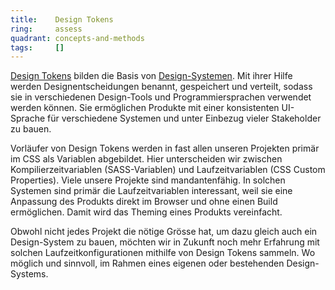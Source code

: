 ```yaml
---
title:    Design Tokens  
ring:     assess  
quadrant: concepts-and-methods
tags:     []
---
```


[Design Tokens][design-tokens] bilden die Basis von [Design-Systemen][design-system]. Mit ihrer Hilfe werden
Designentscheidungen benannt, gespeichert und verteilt, sodass sie in verschiedenen Design-Tools und Programmiersprachen
verwendet werden können. Sie ermöglichen Produkte mit einer konsistenten UI-Sprache für verschiedene Systemen und unter
Einbezug vieler Stakeholder zu bauen.

Vorläufer von Design Tokens werden in fast allen unseren Projekten primär im CSS als
Variablen abgebildet. Hier unterscheiden wir zwischen Kompilierzeitvariablen (SASS-Variablen) und Laufzeitvariablen (CSS
Custom Properties). Viele unsere Projekte sind mandantenfähig. In solchen Systemen sind primär die Laufzeitvariablen
interessant, weil sie eine Anpassung des Produkts direkt im Browser und ohne einen Build ermöglichen. Damit wird das
Theming eines Produkts vereinfacht.

Obwohl nicht jedes Projekt die nötige Grösse hat, um dazu gleich auch ein Design-System zu bauen, möchten wir in Zukunft
noch mehr Erfahrung mit solchen Laufzeitkonfigurationen mithilfe von Design Tokens sammeln. Wo möglich und sinnvoll, im
Rahmen eines eigenen oder bestehenden Design-Systems.

[design-tokens]: https://www.designtokens.org/
[design-system]: https://www.robertcreative.com/blog/what-is-a-design-system
